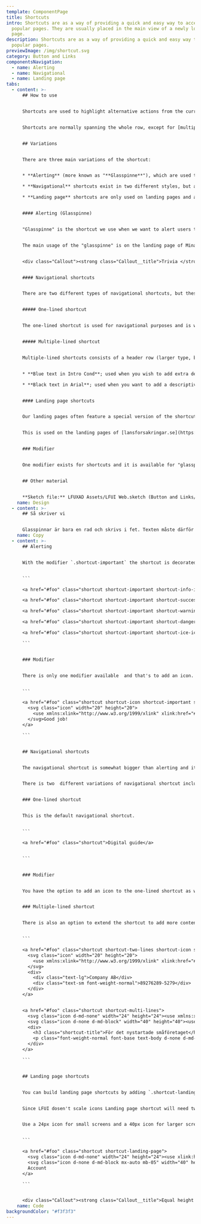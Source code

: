 ```yaml
---
template: ComponentPage
title: Shortcuts
intro: Shortcuts are as a way of providing a quick and easy way to access
  popular pages. They are usually placed in the main view of a newly loaded
  page.
description: Shortcuts are as a way of providing a quick and easy way to access
  popular pages.
previewImage: /img/shortcut.svg
category: Button and Links
componentsNavigation:
  - name: Alerting
  - name: Navigational
  - name: Landing page
tabs:
  - content: >-
      ## How to use


      Shortcuts are used to highlight alternative actions from the current flow which we think are important for the user. They are either of a more alerting nature or navigational, and each design only corresponds to one of these two uses. For both use cases the shortcut takes the user into another flow than the one they came from. To highlight this all versions of shortcuts include a right-aligned forward pointing arrow.


      Shortcuts are normally spanning the whole row, except for [multiple-lined shortcuts](#multiple-lined-shortcut) which may have two next to each other. They also feature a 2px shadow on the bottom to highlight their clickability.


      ## Variations


      There are three main variations of the shortcut:


      * **Alerting** (more known as "**Glasspinne**"), which are used to highlight important actions which the user needs to act on.

      * **Navigational** shortcuts exist in two different styles, but all with the main purpose of highlighting alternative ways forward from the current view.

      * **Landing page** shortcuts are only used on landing pages and are used for helping users find the most common tasks/pages.


      #### Alerting (Glasspinne)


      "Glasspinne" is the shortcut we use when we want to alert users to an action they need/are recommended to take (but probably isn't not why they arrived at the page). They use the same colors with the same meaning as regular [alerts](../system-display/alert), meaning that they are available in all four colours - however it is (almost) exclusively the blue neutral one which is in use. "Glasspinnar" are always just one row high, meaning the text should be kept short and snappy. The text is written in bold.


      The main usage of the "glasspinne" is on the landing page of Mina Sidor where we use it for things like asking the customer to fill out our their "kundkännedomsfrågor" (KYC, Know Your Customer) and providing relevant offers ("your car turns 3 years old, you might want to change type of insurance").


      <div class="Callout"><strong class="Callout__title">Trivia </strong><p class="Callout__text">The name comes from the need for a name to describe them with and someone thinking they resembled ice cream sticks (which is what "glasspinne" means in Swedish).</p></div>


      #### Navigational shortcuts


      There are two different types of navigational shortcuts, but these types are mainly aesthetic as they both do the same thing - they help the user to navigate in alternative patterns than the main purpose of the page they are on. The main difference between the types are how many rows they span, and how the design has been adapted for this.


      ##### One-lined shortcut


      The one-lined shortcut is used for navigational purposes and is white with blue bold text. Its relative size is somewhat bigger than the other versions.


      ##### Multiple-lined shortcut


      Multiple-lined shortcuts consists of a header row (larger type, bold) which communicates the main action and a textarea below to give more detail in. The textarea can span one or several rows andea you need to choose between one of the two modifiers for the styling: 


      * **Blue text in Intro Cond**; used when you wish to add extra details in short form, e.g. the organisational number in the company switcher in Mina Sidor (with the company name being the header).

      * **Black text in Arial**; used when you want to add a descriptive text. An example of this in use is on navigational pages on lansforsakringar.se ([example](https://www.lansforsakringar.se/stockholm/privat/forsakring/fordonsforsakring/)).


      #### Landing page shortcuts


      Our landing pages often feature a special version of the shortcut which in its desktop-mode looks more like a large button than the other shortcuts (in its responsive mode it is very similar to the [one-lined shortcut](#one-lined-shortcut) however). The main area of the shortcut features a large icon, and below the icon a few (preferably only one) words describe what the shortcut leads to.


      This is used on the landing pages of [lansforsakringar.se](https://www.lansforsakringar.se/) and Mina Sidor as well as the [Om oss](https://www.lansforsakringar.se/privat/om-oss/) (about us)-section of lansforsakringar.se.


      ### Modifier


      One modifier exists for shortcuts and it is available for "glasspinnar" and navigational shortcuts; you can opt to put an icon in your shortcut. If so it is placed to the left of the text in the shortcut. Just make sure that you're consistent if you have several shortcuts grouped together.


      ## Other material


      **Sketch file:** LFUXAD Assets/LFUI Web.sketch (Button and Links/Shortcut)
    name: Design
  - content: >-
      ## Så skriver vi


      Glasspinnar är bara en rad och skrivs i fet. Texten måste därför vara kort och koncis.
    name: Copy
  - content: >-
      ## Alerting 


      With the modifier `.shortcut-important` the shortcut is decorated with a background color to make it stand out. These are also called "glasspinnar" by LF terminology. The variations come in the same styles as [Alerts](/components/web/system-display/alert) and are used by appending the class, for example, `.shortcut-info-ice`.


      ```

      <a href="#foo" class="shortcut shortcut-important shortcut-info-ice">Info</a>

      <a href="#foo" class="shortcut shortcut-important shortcut-success-ice">Success</a>

      <a href="#foo" class="shortcut shortcut-important shortcut-warning-ice">Warning</a>

      <a href="#foo" class="shortcut shortcut-important shortcut-danger-ice">Danger</a>

      <a href="#foo" class="shortcut shortcut-important shortcut-ice-ice-baby">Cool</a>

      ```


      ### Modifier


      There is only one modifier available  and that's to add an icon. Simple add `.shortcut-icon` and properly insert a 20px icon.


      ```

      <a href="#foo" class="shortcut shortcut-icon shortcut-important shortcut-success-ice">
        <svg class="icon" width="20" height="20">
          <use xmlns:xlink="http://www.w3.org/1999/xlink" xlink:href="#icon-flag-20"></use>
        </svg>Good job!
      </a>

      ```


      ## Navigational shortcuts


      The navigational shortcut is somewhat bigger than alerting and it's always white. Note that in all variations of the `.shortcut` the text is always bold.


      There is two  different variations of navigational shortcut included in LFUI. 


      ### One-lined shortcut


      This is the default navigational shortcut. 


      ```

      <a href="#foo" class="shortcut">Digital guide</a>


      ```


      ### Modifier 


      You have the option to add an icon to the one-lined shortcut as well. Simple add `.shortcut-icon` and properly insert a 20px icon.


      ### Multiple-lined shortcut


      There is also an option to extend the shortcut to add more content if you need. As seen in the examples below you can add `.shortcut-two-lines` or `.shortcut-multi-lines` to create a shortcut with more content. If you use the later one, beware it changes icons between breakpoints so you will have to define two icons. 


      ```

      <a href="#foo" class="shortcut shortcut-two-lines shortcut-icon shortcut-important shortcut-ice-ice-baby">
        <svg class="icon" width="20" height="20">
          <use xmlns:xlink="http://www.w3.org/1999/xlink" xlink:href="#icon-user-20"></use>
        </svg>
        <div>
          <div class="text-lg">Company AB</div>
          <div class="text-sm font-weight-normal">89276289-5279</div>
        </div>
      </a>


      <a href="#foo" class="shortcut shortcut-multi-lines">
        <svg class="icon d-md-none" width="24" height="24"><use xmlns:xlink="http://www.w3.org/1999/xlink" xlink:href="#icon-contract-24"></use></svg>
        <svg class="icon d-none d-md-block" width="40" height="40"><use xmlns:xlink="http://www.w3.org/1999/xlink" xlink:href="#icon-contract-40"></use></svg>
        <div>
          <h3 class="shortcut-title">För det nystartade småföretaget</h3>
          <p class="font-weight-normal font-base text-body d-none d-md-block">Har du nyligen startat eget? Du får en företagsförsäkring med fast pris som.</p>
        </div>
      </a>

      ```


      ## Landing page shortcuts


      You can build landing page shortcuts by adding `.shortcut-landing-page` to your shortcut. See the example below.


      Since LFUI dosen't scale icons Landing page shortcut will need two icons defined, one for screens smaller than 768px and one for screens larger than 768px. Which one that will be display is controlled with [bootstraps display classes ](https://getbootstrap.com/docs/4.0/utilities/display/).  


      Use a 24px icon for small screens and a 40px icon for larger screens. 


      ```

      <a href="#foo" class="shortcut shortcut-landing-page">
        <svg class="icon d-md-none" width="24" height="24"><use xlink:href="#icon-wallet-24"></use></svg>
        <svg class="icon d-none d-md-block mx-auto mb-05" width="40" height="40"><use xlink:href="#icon-wallet-40"></use></svg>
        Account 
      </a>

      ```


      <div class="Callout"><strong class="Callout__title">Equal height shortcuts </strong><p class="Callout__text">If your shortcuts contains words that might break into 2 lines you should consider adding `.h-100` to each `shortcut-landing-page` to create equal height shortcuts.</p></div>
    name: Code
backgroundColor: "#f3f3f3"
---
```

